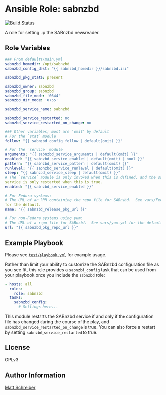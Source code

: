 Ansible Role: sabnzbd
=====================

[![Build Status](https://travis-ci.org/BaxterStockman/ansible-role-sabnzbd.svg?branch=master)](https://travis-ci.org/BaxterStockman/ansible-role-sabnzbd)

A role for setting up the SABnzbd newsreader.

Role Variables
--------------

```yaml
### From defaults/main.yml
sabnzbd_homedir: /opt/sabnzbd
sabnzbd_config_dest: "{{ sabnzbd_homedir }}/sabnzbd.ini"

sabnzbd_pkg_state: present

sabnzbd_owner: sabnzbd
sabnzbd_group: sabnzbd
sabnzbd_file_mode: '0644'
sabnzbd_dir_mode: '0755'

sabnzbd_service_name: sabnzbd

sabnzbd_service_restarted: no
sabnzbd_service_restarted_on_change: no

### Other variables; most are 'omit' by default
# For the `stat` module
follow: "{{ sabnzbd_config_follow | default(omit) }}"

# For the `service` module
arguments: "{{ sabnzbd_service_arguments | default(omit) }}"
enabled: "{{ sabnzbd_service_enabled | default(omit) | bool }}"
pattern: "{{ sabnzbd_service_pattern | default(omit) }}"
runlevel: "{{ sabnzbd_service_runlevel | default(omit) }}"
sleep: "{{ sabnzbd_service_sleep | default(omit) }}"
# The `service` module is only invoked when this is defined, and the sabnzbd
service is only restarted when this is true.
enabled: "{{ sabnzbd_service_enabled }}"

# For Fedora systems:
# The URL of an RPM containing the repo file for SABnzbd.  See vars/Fedora.yml
for the default.
name: "{{ sabnzbd_release_pkg_url }}"

# For non-Fedora systems using yum:
# The URL of a repo file for SABnzbd.  See vars/yum.yml for the default.
url: "{{ sabnzbd_pkg_repo_url }}"
```

Example Playbook
----------------

Please see [`test/playbook.yml`](test/playbook.yml) for example usage.

Rather than limit your ability to customize the SABnzbd configuration file as you
see fit, this role provides a `sabnzbd_config` task that can be used from your
playbook once you include the `sabnzbd` role:

```yaml
- hosts: all
  roles:
    role: sabnzbd
  tasks:
    sabnzbd_config:
      # Settings here...
```

This module restarts the SABnzbd service if and only if the configuration file
has changed during the course of the play, and
`sabnzbd_service_restarted_on_change` is true.  You can also force a restart by
setting `sabnzbd_service_restarted` to true.

License
-------

GPLv3

Author Information
------------------

[Matt Schreiber](https://github.com/BaxterStockman)
